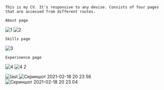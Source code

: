 
	This is my CV. It's responsive to any devise. Consists of four pages that are accessed from different routes.

	About page
![1](https://user-images.githubusercontent.com/75522192/108371817-56799900-7228-11eb-97a9-4097a10ff227.png)
![2](https://user-images.githubusercontent.com/75522192/108374099-c852e200-722a-11eb-9a01-12aef059ac7a.png)

	Skills page
![3](https://user-images.githubusercontent.com/75522192/108374115-cc7eff80-722a-11eb-8491-7842de3a7523.png)

	Experinence page
![4](https://user-images.githubusercontent.com/75522192/108374135-d143b380-722a-11eb-9149-0e890f1db39f.png)
![4 2](https://user-images.githubusercontent.com/75522192/108374147-d6086780-722a-11eb-9e9e-85adb6ec6f51.png)
	
![last](https://user-images.githubusercontent.com/75522192/108374156-da348500-722a-11eb-968f-0843a6b9e3db.png)
![Скриншот 2021-02-18 20 23 56](https://user-images.githubusercontent.com/75522192/108374969-b7ef3700-722b-11eb-8430-493e20725726.png)
![Скриншот 2021-02-18 20 23 04](https://user-images.githubusercontent.com/75522192/108374985-baea2780-722b-11eb-8323-499ebd52049f.png)

